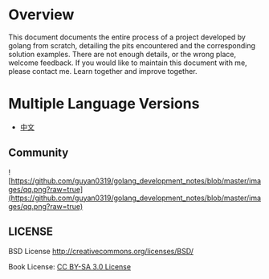 # **Overview**

This document documents the entire process of a project developed by golang from scratch, detailing the pits encountered and the corresponding solution examples. There are not enough details, or the wrong place, welcome feedback. If you would like to maintain this document with me, please contact me. Learn together and improve together.

# Multiple Language Versions

- [中文](/zh/preface.md)



## Community



![https://github.com/guyan0319/golang_development_notes/blob/master/images/qq.png?raw=true](https://github.com/guyan0319/golang_development_notes/blob/master/images/qq.png?raw=true)

## LICENSE

BSD License <http://creativecommons.org/licenses/BSD/>

Book License: [CC BY-SA 3.0 License](http://creativecommons.org/licenses/by-sa/3.0/)